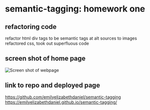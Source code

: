 # semantic-tagging: homework one 

## refactoring code
 refactor html div tags to be semantic tags
 at alt sources to images
 refactored css, took out superfluous code 


## screen shot of home page 
![Screen shot of webpage](./assets/images/screencapture.png)

## link to repo and deployed page

https://github.com/emilyelizabethdaniel/semantic-tagging
https://emilyelizabethdaniel.github.io/semantic-tagging/
